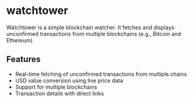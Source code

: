 # watchtower

Watchtower is a simple blockchain watcher. It fetches and displays unconfirmed transactions from multiple blockchains (e.g., Bitcoin and Ethereum).

## Features

- Real-time fetching of unconfirmed transactions from multiple chains
- USD value conversion using live price data
- Support for multiple blockchains
- Transaction details with direct links